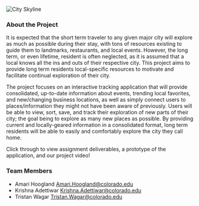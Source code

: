 

![City Skyline](http://amarihoo.github.io/Explore-Your-City-Project/red-white-nyc-skyline-lee-ann-adendorff.jpg)
      

### **About the Project**

It is expected that the short term traveler to any given major city will explore as much as possible during their stay, with tons of resources existing to guide them to landmarks, restaurants, and local events.  However, the long term, or even lifetime, resident is often neglected, as it is assumed that a local knows all the ins and outs of their respective city. This project aims to provide long term residents local-specific resources to motivate and facilitate continual exploration of their city.  

The project focuses on an interactive tracking application that will provide consolidated, up-to-date information about events, trending local favorites, and new/changing business locations, as well as simply connect users to places/information they might not have been aware of previously.  Users will be able to view, sort, save, and track their exploration of new parts of their city; the goal being to explore as many new places as possible.  By providing current and locally-geared information in a consolidated format, long term residents will be able to easily and comfortably explore the city they call home.

Click through to view assignment deliverables, a prototype of the application, and our project video!


### **Team Members**

- Amari Hoogland Amari.Hoogland@colorado.edu
- Krishna Adettiwar Krishna.Adettiwar@colorado.edu
- Tristan Wagar Tristan.Wagar@colorado.edu
